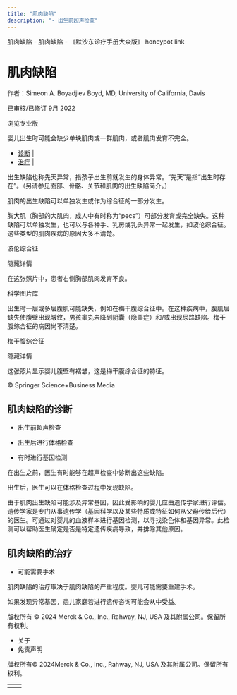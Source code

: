```yaml
---
title: "肌肉缺陷"
description: "- 出生前超声检查"
---
```


﻿肌肉缺陷 \- 肌肉缺陷 \- 《默沙东诊疗手册大众版》 honeypot link

# 肌肉缺陷

作者：Simeon A. Boyadjiev Boyd, MD, University of California, Davis

已审核/已修订 9月 2022

浏览专业版

婴儿出生时可能会缺少单块肌肉或一群肌肉，或者肌肉发育不完全。

- [诊断](#诊断_v71478834_zh) \|
- [治疗](#治疗_v48472815_zh) \|

出生缺陷也称先天异常，指孩子出生前就发生的身体异常。“先天”是指“出生时存在”。（另请参见面部、骨骼、关节和肌肉的出生缺陷简介。）

肌肉的出生缺陷可以单独发生或作为综合征的一部分发生。

胸大肌（胸部的大肌肉，成人中有时称为“pecs”）可部分发育或完全缺失。这种缺陷可以单独发生，也可以与各种手、乳房或乳头异常一起发生，如波伦综合征。这些类型的肌肉疾病的原因大多不清楚。

波伦综合征



隐藏详情

在这张照片中，患者右侧胸部肌肉发育不良。

科学图片库

出生时一层或多层腹肌可能缺失，例如在梅干腹综合征中。在这种疾病中，腹肌层缺失使腹壁出现皱纹，男孩睾丸未降到阴囊（隐睾症）和/或出现尿路缺陷。梅干腹综合征的病因尚不清楚。

梅干腹综合征



隐藏详情

这张照片显示婴儿腹壁有褶皱，这是梅干腹综合征的特征。

© Springer Science+Business Media

## 肌肉缺陷的诊断

- 出生前超声检查

- 出生后进行体格检查

- 有时进行基因检测


在出生之前，医生有时能够在超声检查中诊断出这些缺陷。

出生后，医生可以在体格检查过程中发现缺陷。

由于肌肉出生缺陷可能涉及异常基因，因此受影响的婴儿应由遗传学家进行评估。遗传学家是专门从事遗传学（基因科学以及某些特质或特征如何从父母传给后代）的医生。可通过对婴儿的血液样本进行基因检测，以寻找染色体和基因异常。此检测可以帮助医生确定是否是特定遗传疾病导致，并排除其他原因。

## 肌肉缺陷的治疗

- 可能需要手术


肌肉缺陷的治疗取决于肌肉缺陷的严重程度。婴儿可能需要重建手术。

如果发现异常基因，患儿家庭若进行遗传咨询可能会从中受益。



版权所有 © 2024
Merck & Co., Inc., Rahway, NJ, USA 及其附属公司。保留所有权利。

- 关于
- 免责声明

版权所有© 2024Merck & Co., Inc., Rahway, NJ, USA 及其附属公司。保留所有权利。

|     |     |
| --- | --- |
|  |  |